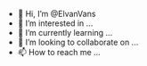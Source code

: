 - 👋 Hi, I’m @ElvanVans
- 👀 I’m interested in ...
- 🌱 I’m currently learning ...
- 💞️ I’m looking to collaborate on ...
- 📫 How to reach me ...

<!---
ElvanVans/ElvanVans is a ✨ special ✨ repository because its `README.md` (this file) appears on your GitHub profile.
You can click the Preview link to take a look at your changes.
--->
